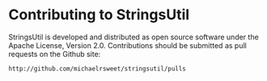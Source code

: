 Contributing to StringsUtil
===========================

StringsUtil is developed and distributed as open source software under the
Apache License, Version 2.0.  Contributions should be submitted as pull
requests on the Github site:

    http://github.com/michaelrsweet/stringsutil/pulls
